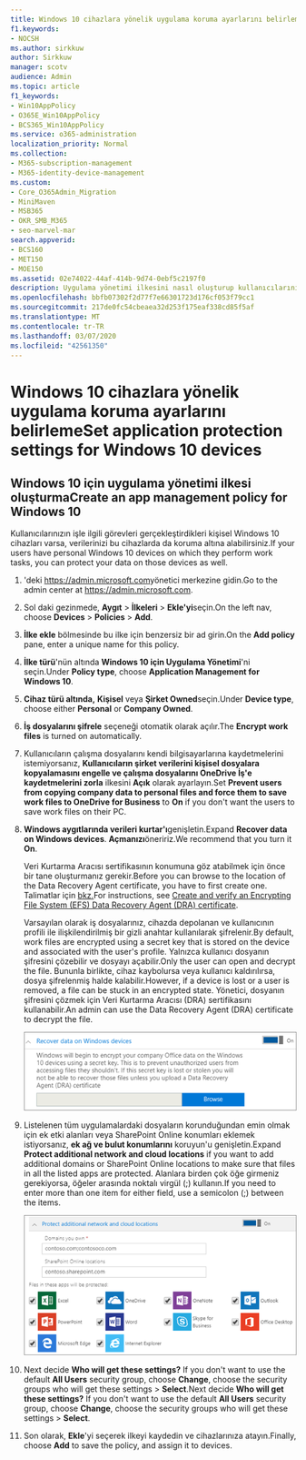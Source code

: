 ```yaml
---
title: Windows 10 cihazlara yönelik uygulama koruma ayarlarını belirleme
f1.keywords:
- NOCSH
ms.author: sirkkuw
author: Sirkkuw
manager: scotv
audience: Admin
ms.topic: article
f1_keywords:
- Win10AppPolicy
- O365E_Win10AppPolicy
- BCS365_Win10AppPolicy
ms.service: o365-administration
localization_priority: Normal
ms.collection:
- M365-subscription-management
- M365-identity-device-management
ms.custom:
- Core_O365Admin_Migration
- MiniMaven
- MSB365
- OKR_SMB_M365
- seo-marvel-mar
search.appverid:
- BCS160
- MET150
- MOE150
ms.assetid: 02e74022-44af-414b-9d74-0ebf5c2197f0
description: Uygulama yönetimi ilkesini nasıl oluşturup kullanıcılarınızın kişisel Windows 10 cihazlarındaki iş dosyalarını nasıl koruyacağınızı öğrenin.
ms.openlocfilehash: bbfb07302f2d77f7e66301723d176cf053f79cc1
ms.sourcegitcommit: 217de0fc54cbeaea32d253f175eaf338cd85f5af
ms.translationtype: MT
ms.contentlocale: tr-TR
ms.lasthandoff: 03/07/2020
ms.locfileid: "42561350"
---
```

# <a name="set-application-protection-settings-for-windows-10-devices"></a><span data-ttu-id="26b2d-103">Windows 10 cihazlara yönelik uygulama koruma ayarlarını belirleme</span><span class="sxs-lookup"><span data-stu-id="26b2d-103">Set application protection settings for Windows 10 devices</span></span>

## <a name="create-an-app-management-policy-for-windows-10"></a><span data-ttu-id="26b2d-104">Windows 10 için uygulama yönetimi ilkesi oluşturma</span><span class="sxs-lookup"><span data-stu-id="26b2d-104">Create an app management policy for Windows 10</span></span>

<span data-ttu-id="26b2d-105">Kullanıcılarınızın işle ilgili görevleri gerçekleştirdikleri kişisel Windows 10 cihazları varsa, verilerinizi bu cihazlarda da koruma altına alabilirsiniz.</span><span class="sxs-lookup"><span data-stu-id="26b2d-105">If your users have personal Windows 10 devices on which they perform work tasks, you can protect your data on those devices as well.</span></span>
  
1. <span data-ttu-id="26b2d-106">'deki <a href="https://go.microsoft.com/fwlink/p/?linkid=837890" target="_blank">https://admin.microsoft.com</a>yönetici merkezine gidin.</span><span class="sxs-lookup"><span data-stu-id="26b2d-106">Go to the admin center at <a href="https://go.microsoft.com/fwlink/p/?linkid=837890" target="_blank">https://admin.microsoft.com</a>.</span></span> 
    
2. <span data-ttu-id="26b2d-107">Sol daki gezinmede, **Aygıt** \> **İlkeleri** \> **Ekle'yi**seçin.</span><span class="sxs-lookup"><span data-stu-id="26b2d-107">On the left nav, choose **Devices** \> **Policies** \> **Add**.</span></span>

3. <span data-ttu-id="26b2d-108">**İlke ekle** bölmesinde bu ilke için benzersiz bir ad girin.</span><span class="sxs-lookup"><span data-stu-id="26b2d-108">On the **Add policy** pane, enter a unique name for this policy.</span></span> 
    
4. <span data-ttu-id="26b2d-109">**İlke türü**'nün altında **Windows 10 için Uygulama Yönetimi**'ni seçin.</span><span class="sxs-lookup"><span data-stu-id="26b2d-109">Under **Policy type**, choose **Application Management for Windows 10**.</span></span>
    
5. <span data-ttu-id="26b2d-110">**Cihaz türü altında,** **Kişisel** veya **Şirket Owned**seçin.</span><span class="sxs-lookup"><span data-stu-id="26b2d-110">Under **Device type**, choose either **Personal** or **Company Owned**.</span></span>
    
6. <span data-ttu-id="26b2d-111">**İş dosyalarını şifrele** seçeneği otomatik olarak açılır.</span><span class="sxs-lookup"><span data-stu-id="26b2d-111">The **Encrypt work files** is turned on automatically.</span></span> 
    
7. <span data-ttu-id="26b2d-112">Kullanıcıların çalışma dosyalarını kendi bilgisayarlarına kaydetmelerini istemiyorsanız, **Kullanıcıların şirket verilerini kişisel dosyalara kopyalamasını engelle ve çalışma dosyalarını OneDrive İş'e kaydetmelerini zorla** ilkesini **Açık** olarak ayarlayın.</span><span class="sxs-lookup"><span data-stu-id="26b2d-112">Set **Prevent users from copying company data to personal files and force them to save work files to OneDrive for Business** to **On** if you don't want the users to save work files on their PC.</span></span> 
    
9. <span data-ttu-id="26b2d-113">**Windows aygıtlarında verileri kurtar'ı**genişletin.</span><span class="sxs-lookup"><span data-stu-id="26b2d-113">Expand **Recover data on Windows devices**.</span></span> <span data-ttu-id="26b2d-114">**Açmanızı**öneririz.</span><span class="sxs-lookup"><span data-stu-id="26b2d-114">We recommend that you turn it **On**.</span></span>
    
    <span data-ttu-id="26b2d-115">Veri Kurtarma Aracısı sertifikasının konumuna göz atabilmek için önce bir tane oluşturmanız gerekir.</span><span class="sxs-lookup"><span data-stu-id="26b2d-115">Before you can browse to the location of the Data Recovery Agent certificate, you have to first create one.</span></span> <span data-ttu-id="26b2d-116">Talimatlar için [bkz.](https://go.microsoft.com/fwlink/p/?linkid=853700)</span><span class="sxs-lookup"><span data-stu-id="26b2d-116">For instructions, see [Create and verify an Encrypting File System (EFS) Data Recovery Agent (DRA) certificate](https://go.microsoft.com/fwlink/p/?linkid=853700).</span></span>
    
    <span data-ttu-id="26b2d-117">Varsayılan olarak iş dosyalarınız, cihazda depolanan ve kullanıcının profili ile ilişkilendirilmiş bir gizli anahtar kullanılarak şifrelenir.</span><span class="sxs-lookup"><span data-stu-id="26b2d-117">By default, work files are encrypted using a secret key that is stored on the device and associated with the user's profile.</span></span> <span data-ttu-id="26b2d-118">Yalnızca kullanıcı dosyanın şifresini çözebilir ve dosyayı açabilir.</span><span class="sxs-lookup"><span data-stu-id="26b2d-118">Only the user can open and decrypt the file.</span></span> <span data-ttu-id="26b2d-119">Bununla birlikte, cihaz kaybolursa veya kullanıcı kaldırılırsa, dosya şifrelenmiş halde kalabilir.</span><span class="sxs-lookup"><span data-stu-id="26b2d-119">However, if a device is lost or a user is removed, a file can be stuck in an encrypted state.</span></span> <span data-ttu-id="26b2d-120">Yönetici, dosyanın şifresini çözmek için Veri Kurtarma Aracısı (DRA) sertifikasını kullanabilir.</span><span class="sxs-lookup"><span data-stu-id="26b2d-120">An admin can use the Data Recovery Agent (DRA) certificate to decrypt the file.</span></span>
    
    ![Browse to Data Recovery Agent certificate.](../media/7d7d664f-b72f-4293-a3e7-d0fa7371366c.png)
  
10. <span data-ttu-id="26b2d-122">Listelenen tüm uygulamalardaki dosyaların korunduğundan emin olmak için ek etki alanları veya SharePoint Online konumları eklemek istiyorsanız, **ek ağ ve bulut konumlarını** koruyun'u genişletin.</span><span class="sxs-lookup"><span data-stu-id="26b2d-122">Expand **Protect additional network and cloud locations** if you want to add additional domains or SharePoint Online locations to make sure that files in all the listed apps are protected.</span></span> <span data-ttu-id="26b2d-123">Alanlara birden çok öğe girmeniz gerekiyorsa, öğeler arasında noktalı virgül (;) kullanın.</span><span class="sxs-lookup"><span data-stu-id="26b2d-123">If you need to enter more than one item for either field, use a semicolon (;) between the items.</span></span>
    
    ![Expand Protect additional network and cloud locations, and enter domains or SharePoint Online sites you own.](../media/7afaa0c7-ba53-456d-8c61-312c45e09625.png)
  
11. <span data-ttu-id="26b2d-p105">Next decide **Who will get these settings?** If you don't want to use the default **All Users** security group, choose **Change**, choose the security groups who will get these settings \> **Select**.</span><span class="sxs-lookup"><span data-stu-id="26b2d-p105">Next decide **Who will get these settings?** If you don't want to use the default **All Users** security group, choose **Change**, choose the security groups who will get these settings \> **Select**.</span></span>
    
12. <span data-ttu-id="26b2d-127">Son olarak, **Ekle**'yi seçerek ilkeyi kaydedin ve cihazlarınıza atayın.</span><span class="sxs-lookup"><span data-stu-id="26b2d-127">Finally, choose **Add** to save the policy, and assign it to devices.</span></span> 
